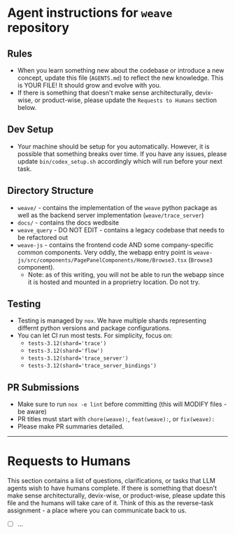 # Agent instructions for `weave` repository

## Rules

- When you learn something new about the codebase or introduce a new concept, update this file (`AGENTS.md`) to reflect the new knowledge. This is YOUR FILE! It should grow and evolve with you.
- If there is something that doesn't make sense architecturally, devix-wise, or product-wise, please update the `Requests to Humans` section below.

## Dev Setup
- Your machine should be setup for you automatically. However, it is possible that something breaks over time. If you have any issues, please update `bin/codex_setup.sh` accordingly which will run before your next task.

## Directory Structure
- `weave/` - contains the implementation of the `weave` python package as well as the backend server implementation (`weave/trace_server`)
- `docs/` - contains the docs wedbsite
- `weave_query` - DO NOT EDIT - contains a legacy codebase that needs to be refactored out
- `weave-js` - contains the frontend code AND some company-specific common components. Very oddly, the webapp entry point is `weave-js/src/components/PagePanelComponents/Home/Browse3.tsx` (`Browse3` component).
    * Note: as of this writing, you will not be able to run the webapp since it is hosted and mounted in a proprietry location. Do not try.

## Testing
* Testing is managed by `nox`. We have multiple shards representing differnt python versions and package configurations.
* You can let CI run most tests. For simplicity, focus on:
    * `tests-3.12(shard='trace')`
    * `tests-3.12(shard='flow')`
    * `tests-3.12(shard='trace_server')`
    * `tests-3.12(shard='trace_server_bindings')`

## PR Submissions
* Make sure to run `nox -e lint` before committing (this will MODIFY files - be aware)
* PR titles must start with `chore(weave):`, `feat(weave):`, or `fix(weave):`
* Please make PR summaries detailed.

---

# Requests to Humans

This section contains a list of questions, clarifications, or tasks that LLM agents wish to have humans complete.
If there is something that doesn't make sense architecturally, devix-wise, or product-wise, please update this file and the humans will take care of it.
Think of this as the reverse-task assignment - a place where you can communicate back to us.

- [ ] ...
